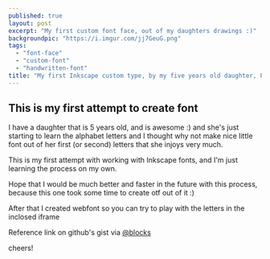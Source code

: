 ```yaml
---
published: true
layout: post
excerpt: "My first custom font face, out of my daughters drawings :)"
backgroundpic: "https://i.imgur.com/jj7GeuG.png"
tags: 
  - "font-face"
  - "custom-font"
  - "handwritten-font"
title: "My first Inkscape custom type, by my five years old daughter, Paula"
---
```



## This is my first attempt to create font

I have a daughter that is 5 years old, and is awesome :) and she's just starting to learn the alphabet letters and I thought why not make nice little font out of her first (or second) letters that she injoys very much. 

This is my first attempt with working with Inkscape fonts, and I'm just learning the process on my own.

Hope that I would be much better and faster in the future with this process, because this one took some time to create otf out of it :)

After that I created webfont so you can try to play with the letters in the inclosed iframe



Reference link on github's gist via [@blocks](http://bl.ocks.org/mkdizajn/raw/8f878e78184158a25c70/)

cheers!
